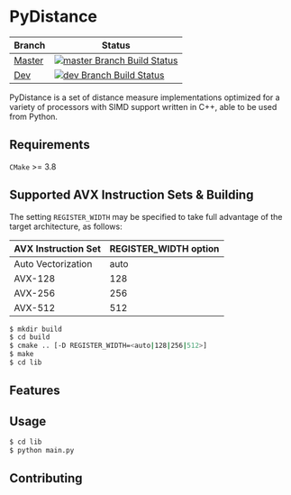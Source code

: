 # PyDistance

| Branch |Status|
|--------|------------|
| [Master](https://github.com/hpc-fci-mackenzie/PyDistance/) |[![master Branch Build Status](https://travis-ci.org/hpc-fci-mackenzie/PyDistance.svg?branch=master)](https://travis-ci.org/hpc-fci-mackenzie/PyDistance)|
| [Dev](https://github.com/hpc-fci-mackenzie/PyDistance/tree/dev)    |[![dev Branch Build Status](https://travis-ci.org/hpc-fci-mackenzie/PyDistance.svg?branch=dev)](https://travis-ci.org/hpc-fci-mackenzie/PyDistance)|

PyDistance is a set of distance measure implementations optimized for a variety of processors with SIMD support written in C++, able to be used from Python.

## Requirements

`CMake` >= 3.8

## Supported AVX Instruction Sets & Building

The setting `REGISTER_WIDTH` may be specified to take full advantage of the target architecture, as follows:

| AVX Instruction Set |REGISTER_WIDTH option|
|--------|------------|
|Auto Vectorization |auto|
|AVX-128 |128|
|AVX-256 |256|
|AVX-512 |512|

``` bash
$ mkdir build 
$ cd build
$ cmake .. [-D REGISTER_WIDTH=<auto|128|256|512>]
$ make
$ cd lib
```

## Features

## Usage

``` bash
$ cd lib
$ python main.py
```

## Contributing
